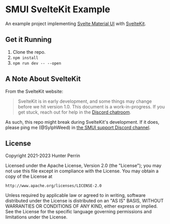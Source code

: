 # SMUI SvelteKit Example

An example project implementing [Svelte Material UI](https://github.com/hperrin/svelte-material-ui) with [SvelteKit](https://kit.svelte.dev/).

## Get it Running

1. Clone the repo.
2. `npm install`
3. `npm run dev -- --open`

## A Note About SvelteKit

From the SvelteKit website:

> SvelteKit is in early development, and some things may change before we hit version 1.0. This document is a work-in-progress. If you get stuck, reach out for help in the [Discord chatroom](https://svelte.dev/chat).

As such, this repo might break during SvelteKit's development. If it does, please ping me (@SylphWeed) in [the SMUI support Discord channel](https://discord.gg/aFzmkrmg9P).

## License

Copyright 2021-2023 Hunter Perrin

Licensed under the Apache License, Version 2.0 (the "License");
you may not use this file except in compliance with the License.
You may obtain a copy of the License at

    http://www.apache.org/licenses/LICENSE-2.0

Unless required by applicable law or agreed to in writing, software
distributed under the License is distributed on an "AS IS" BASIS,
WITHOUT WARRANTIES OR CONDITIONS OF ANY KIND, either express or implied.
See the License for the specific language governing permissions and
limitations under the License.
